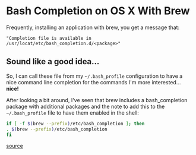 # Bash Completion on OS X With Brew

Frequently, installing an application with brew, you get a message that: 

    "Completion file is available in /usr/locat/etc/bash_completion.d/<package>"
    
## Sound like a good idea...
So, I can call these file from my `~/.bash_profile` configuration to have a nice
command line completion for the commands I'm more interested... **nice!**

After looking a bit around, I've seen that brew includes a bash_completion package
with additional packages and the note to add this to the `~/.bash_profile` file to
have them enabled in the shell:

```bash
if [ -f $(brew --prefix)/etc/bash_completion ]; then
. $(brew --prefix)/etc/bash_completion
fi
```

[source](http://davidalger.com/development/bash-completion-on-os-x-with-brew/)
